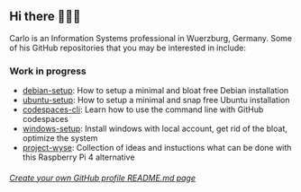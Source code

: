## Hi there 👋👋👋

Carlo is an Information Systems professional in Wuerzburg, Germany. Some of his GitHub repositories that you may be interested in include:

### Work in progress

- [debian-setup](https://github.com/dengdenglele/debian-setup): How to setup a minimal and bloat free Debian installation
- [ubuntu-setup](https://github.com/dengdenglele/ubuntu-setup): How to setup a minimal and snap free Ubuntu installation
- [codespaces-cli](https://github.com/dengdenglele/codespaces-cli): Learn how to use the command line with GitHub codespaces
- [windows-setup](https://github.com/dengdenglele/windows-setup): Install windows with local account, get rid of the bloat, optimize the system
- [project-wyse](https://github.com/dengdenglele/project-wyse): Collection of ideas and instuctions what can be done with this Raspberry Pi 4 alternative

<!--
**dengdenglele/dengdenglele** is a ✨ _special_ ✨ repository because its `README.md` (this file) appears on your GitHub profile.

Here are some ideas to get you started:

- 🔭 I’m currently working on ...
- 🌱 I’m currently learning ...
- 👯 I’m looking to collaborate on ...
- 🤔 I’m looking for help with ...
- 💬 Ask me about ...
- 📫 How to reach me: ...
- 😄 Pronouns: ...
- ⚡ Fun fact: ...
-->


###### [Create your own GitHub profile README.md page](https://docs.github.com/en/account-and-profile/setting-up-and-managing-your-github-profile/customizing-your-profile/managing-your-profile-readme)
